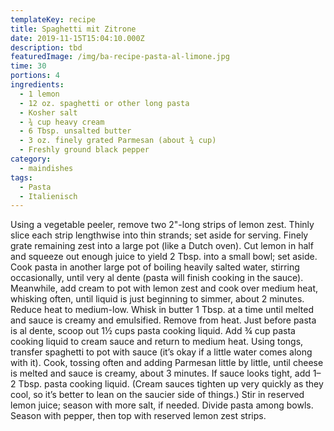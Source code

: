 ```yaml
---
templateKey: recipe
title: Spaghetti mit Zitrone
date: 2019-11-15T15:04:10.000Z
description: tbd
featuredImage: /img/ba-recipe-pasta-al-limone.jpg
time: 30
portions: 4
ingredients:
  - 1 lemon
  - 12 oz. spaghetti or other long pasta
  - Kosher salt
  - ¾ cup heavy cream
  - 6 Tbsp. unsalted butter
  - 3 oz. finely grated Parmesan (about ¾ cup)
  - Freshly ground black pepper
category:
  - maindishes
tags:
  - Pasta
  - Italienisch
---
```


Using a vegetable peeler, remove two 2"-long strips of lemon zest. Thinly slice each strip lengthwise into thin strands; set aside for serving. Finely grate remaining zest into a large pot (like a Dutch oven). Cut lemon in half and squeeze out enough juice to yield 2 Tbsp. into a small bowl; set aside. Cook pasta in another large pot of boiling heavily salted water, stirring occasionally, until very al dente (pasta will finish cooking in the sauce). Meanwhile, add cream to pot with lemon zest and cook over medium heat, whisking often, until liquid is just beginning to simmer, about 2 minutes. Reduce heat to medium-low. Whisk in butter 1 Tbsp. at a time until melted and sauce is creamy and emulsified. Remove from heat. Just before pasta is al dente, scoop out 1½ cups pasta cooking liquid. Add ¾ cup pasta cooking liquid to cream sauce and return to medium heat. Using tongs, transfer spaghetti to pot with sauce (it’s okay if a little water comes along with it). Cook, tossing often and adding Parmesan little by little, until cheese is melted and sauce is creamy, about 3 minutes. If sauce looks tight, add 1–2 Tbsp. pasta cooking liquid. (Cream sauces tighten up very quickly as they cool, so it’s better to lean on the saucier side of things.) Stir in reserved lemon juice; season with more salt, if needed. Divide pasta among bowls. Season with pepper, then top with reserved lemon zest strips.
